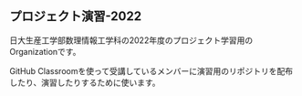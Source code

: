 ## プロジェクト演習-2022

日大生産工学部数理情報工学科の2022年度のプロジェクト学習用のOrganizationです。

GitHub Classroomを使って受講しているメンバーに演習用のリポジトリを配布したり、演習したりするために使います。

